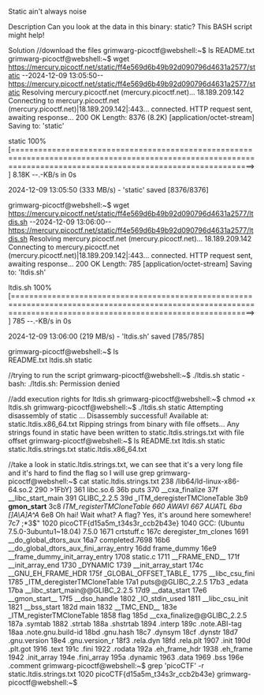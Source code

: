 Static ain't always noise

Description
Can you look at the data in this binary: static? This BASH script might help!

Solution
//download the files
grimwarg-picoctf@webshell:~$ ls
README.txt
grimwarg-picoctf@webshell:~$ wget https://mercury.picoctf.net/static/ff4e569d6b49b92d090796d4631a2577/static
--2024-12-09 13:05:50--  https://mercury.picoctf.net/static/ff4e569d6b49b92d090796d4631a2577/static
Resolving mercury.picoctf.net (mercury.picoctf.net)... 18.189.209.142
Connecting to mercury.picoctf.net (mercury.picoctf.net)|18.189.209.142|:443... connected.
HTTP request sent, awaiting response... 200 OK
Length: 8376 (8.2K) [application/octet-stream]
Saving to: 'static'

static                                                              100%[=================================================================================================================================================================>]   8.18K  --.-KB/s    in 0s      

2024-12-09 13:05:50 (333 MB/s) - 'static' saved [8376/8376]

grimwarg-picoctf@webshell:~$ wget https://mercury.picoctf.net/static/ff4e569d6b49b92d090796d4631a2577/ltdis.sh
--2024-12-09 13:06:00--  https://mercury.picoctf.net/static/ff4e569d6b49b92d090796d4631a2577/ltdis.sh
Resolving mercury.picoctf.net (mercury.picoctf.net)... 18.189.209.142
Connecting to mercury.picoctf.net (mercury.picoctf.net)|18.189.209.142|:443... connected.
HTTP request sent, awaiting response... 200 OK
Length: 785 [application/octet-stream]
Saving to: 'ltdis.sh'

ltdis.sh                                                            100%[=================================================================================================================================================================>]     785  --.-KB/s    in 0s      

2024-12-09 13:06:00 (219 MB/s) - 'ltdis.sh' saved [785/785]

grimwarg-picoctf@webshell:~$ ls  
README.txt  ltdis.sh  static

//trying to run the script 
grimwarg-picoctf@webshell:~$ ./ltdis.sh static
-bash: ./ltdis.sh: Permission denied

//add execution rights for ltdis.sh
grimwarg-picoctf@webshell:~$ chmod +x ltdis.sh 
grimwarg-picoctf@webshell:~$ ./ltdis.sh static
Attempting disassembly of static ...
Disassembly successful! Available at: static.ltdis.x86_64.txt
Ripping strings from binary with file offsets...
Any strings found in static have been written to static.ltdis.strings.txt with file offset
grimwarg-picoctf@webshell:~$ ls
README.txt  ltdis.sh  static  static.ltdis.strings.txt  static.ltdis.x86_64.txt

//take a look in static.ltdis.strings.txt, we can see that it's a very long file and it's hard to find the flag so I will use grep
grimwarg-picoctf@webshell:~$ cat static.ltdis.strings.txt 
    238 /lib64/ld-linux-x86-64.so.2
    290 >1FbY]
    361 libc.so.6
    36b puts
    370 __cxa_finalize
    37f __libc_start_main
    391 GLIBC_2.2.5
    39d _ITM_deregisterTMCloneTable
    3b9 __gmon_start__
    3c8 _ITM_registerTMCloneTable
    660 AWAVI
    667 AUATL
    6ba []A\A]A^A_
    6e8 Oh hai! Wait what? A flag? Yes, it's around here somewhere!
    7c7 ;*3$"
   1020 picoCTF{d15a5m_t34s3r_ccb2b43e}
   1040 GCC: (Ubuntu 7.5.0-3ubuntu1~18.04) 7.5.0
   1671 crtstuff.c
   167c deregister_tm_clones
   1691 __do_global_dtors_aux
   16a7 completed.7698
   16b6 __do_global_dtors_aux_fini_array_entry
   16dd frame_dummy
   16e9 __frame_dummy_init_array_entry
   1708 static.c
   1711 __FRAME_END__
   171f __init_array_end
   1730 _DYNAMIC
   1739 __init_array_start
   174c __GNU_EH_FRAME_HDR
   175f _GLOBAL_OFFSET_TABLE_
   1775 __libc_csu_fini
   1785 _ITM_deregisterTMCloneTable
   17a1 puts@@GLIBC_2.2.5
   17b3 _edata
   17ba __libc_start_main@@GLIBC_2.2.5
   17d9 __data_start
   17e6 __gmon_start__
   17f5 __dso_handle
   1802 _IO_stdin_used
   1811 __libc_csu_init
   1821 __bss_start
   182d main
   1832 __TMC_END__
   183e _ITM_registerTMCloneTable
   1858 flag
   185d __cxa_finalize@@GLIBC_2.2.5
   187a .symtab
   1882 .strtab
   188a .shstrtab
   1894 .interp
   189c .note.ABI-tag
   18aa .note.gnu.build-id
   18bd .gnu.hash
   18c7 .dynsym
   18cf .dynstr
   18d7 .gnu.version
   18e4 .gnu.version_r
   18f3 .rela.dyn
   18fd .rela.plt
   1907 .init
   190d .plt.got
   1916 .text
   191c .fini
   1922 .rodata
   192a .eh_frame_hdr
   1938 .eh_frame
   1942 .init_array
   194e .fini_array
   195a .dynamic
   1963 .data
   1969 .bss
   196e .comment
grimwarg-picoctf@webshell:~$ grep 'picoCTF' -r static.ltdis.strings.txt
   1020 picoCTF{d15a5m_t34s3r_ccb2b43e}
grimwarg-picoctf@webshell:~$ 
